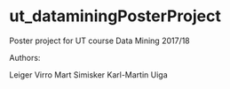 # ut_dataminingPosterProject
Poster project for UT course Data Mining 2017/18

Authors:

Leiger Virro
Mart Simisker
Karl-Martin Uiga
